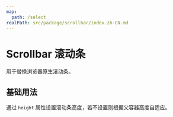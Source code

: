 ```yaml
---
map:
  path: /select
realPath: src/package/scrollbar/index.zh-CN.md
---
```


# Scrollbar 滚动条

用于替换浏览器原生滚动条。

## 基础用法

通过 `height` 属性设置滚动条高度，若不设置则根据父容器高度自适应。


